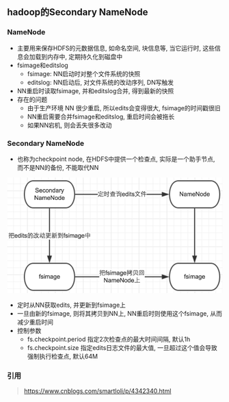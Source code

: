hadoop的Secondary NameNode
---

### NameNode
+ 主要用来保存HDFS的元数据信息, 如命名空间, 块信息等, 当它运行时, 这些信息会加载到内存中, 定期持久化到磁盘中
+ fsimage和editslog
	+ fsimage: NN启动时对整个文件系统的快照
	+ editslog: NN启动后, 对文件系统的改动序列, DN写触发
+ NN重启时读取fsimage, 并和editslog合并, 得到最新的快照
+ 存在的问题
	+ 由于生产环境 NN 很少重启, 所以edits会变得很大, fsimage的时间戳很旧
	+ NN重启需要合并fsimage和editslog, 重启时间会被拖长
	+ 如果NN宕机, 则会丢失很多改动

### Secondary NameNode
+ 也称为checkpoint node, 在HDFS中提供一个检查点, 实际是一个助手节点, 而不是NN的备份, 不能取代NN
 
![secondarynn](resources/secondarynn.png)

+ 定时从NN获取edits, 并更新到fsimage上
+ 一旦由新的fsimage, 则将其拷贝到NN上, NN重启时则使用这个fsimage, 从而减少重启时间
+ 控制参数
	+ fs.checkpoint.period  指定2次检查点的最大时间间隔, 默认1h
	+ fs.checkpoint.size 指定edits日志文件的最大值, 一旦超过这个值会导致强制执行检查点, 默认64M






### 引用
> https://www.cnblogs.com/smartloli/p/4342340.html












